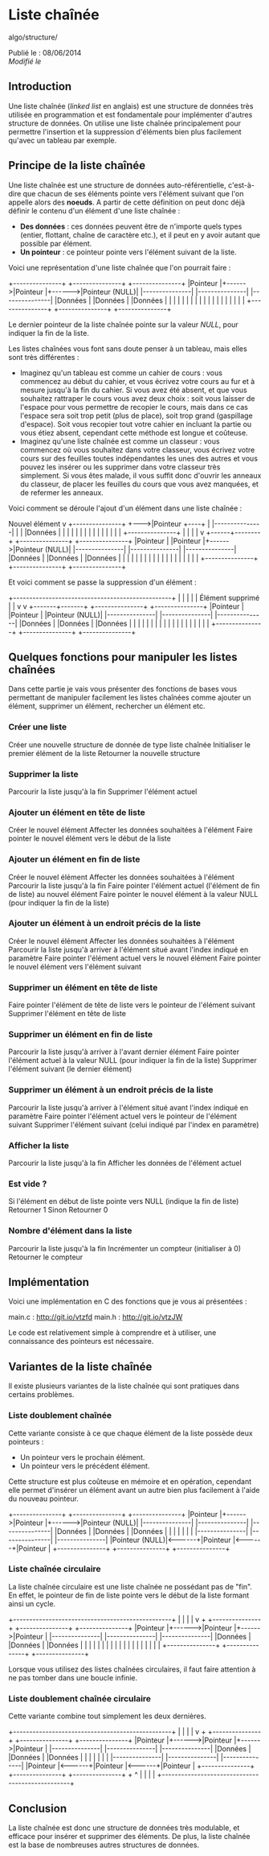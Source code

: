 Liste chaînée
=============
algo/structure/

Publié le : 08/06/2014  
*Modifié le*

## Introduction

Une liste chaînée (*linked list* en anglais) est une structure de données très utilisée en programmation et est fondamentale pour implémenter d'autres structure de données. On utilise une liste chaînée principalement pour permettre l'insertion et la suppression d'éléments bien plus facilement qu'avec un tableau par exemple.

## Principe de la liste chaînée

Une liste chaînée est une structure de données auto-référentielle, c'est-à-dire que chacun de ses éléments pointe vers l'élément suivant que l'on appelle alors des **noeuds**. A partir de cette définition on peut donc déjà définir le contenu d'un élément d'une liste chaînée :

- **Des données** : ces données peuvent être de n'importe quels types (entier, flottant, chaîne de caractère etc.), et il peut en y avoir autant que possible par élément.
- **Un pointeur** : ce pointeur pointe vers l'élément suivant de la liste.

Voici une représentation d'une liste chaînée que l'on pourrait faire :

+---------------+        +---------------+        +---------------+
|Pointeur       |+------>|Pointeur       |+------>|Pointeur (NULL)|
|---------------|        |---------------|        |---------------|
|Données        |        |Données        |        |Données        |
|               |        |               |        |               |
|               |        |               |        |               |
|               |        |               |        |               |
+---------------+        +---------------+        +---------------+

Le dernier pointeur de la liste chaînée pointe sur la valeur *NULL*, pour indiquer la fin de la liste.

Les listes chaînées vous font sans doute penser à un tableau, mais elles sont très différentes :

- Imaginez qu'un tableau est comme un cahier de cours : vous commencez au début du cahier, et vous écrivez votre cours au fur et à mesure jusqu'à la fin du cahier. Si vous avez été absent, et que vous souhaitez rattraper le cours vous avez deux choix : soit vous laisser de l'espace pour vous permettre de recopier le cours, mais dans ce cas l'espace sera soit trop petit (plus de place), soit trop grand (gaspillage d'espace). Soit vous recopier tout votre cahier en incluant la partie ou vous étiez absent, cependant cette méthode est longue et coûteuse.
- Imaginez qu'une liste chaînée est comme un classeur : vous commencez où vous souhaitez dans votre classeur, vous écrivez votre cours sur des feuilles toutes indépendantes les unes des autres et vous pouvez les insérer ou les supprimer dans votre classeur très simplement. Si vous êtes malade, il vous suffit donc d'ouvrir les anneaux du classeur, de placer les feuilles du cours que vous avez manquées, et de refermer les anneaux.

Voici comment se déroule l'ajout d'un élément dans une liste chaînée :

Nouvel élément
v
+---------------+
+--->|Pointeur       +----+
|    |---------------|    |
|    |Données        |    |
|    |               |    |
|    |               |    |
|    |               |    |
|    +---------------+    |
|                         |
|                         v
+------+--------+        +---------------+        +---------------+
|Pointeur       |        |Pointeur       |+------>|Pointeur (NULL)|
|---------------|        |---------------|        |---------------|
|Données        |        |Données        |        |Données        |
|               |        |               |        |               |
|               |        |               |        |               |
|               |        |               |        |               |
+---------------+        +---------------+        +---------------+

Et voici comment se passe la suppression d'un élément :

+-------------------------------------------------+
|                                                 |
|                                                 |
|                Élément supprimé                 |
|                       v                         v
+-------+-------+        +---------------+        +---------------+
|Pointeur       |        |Pointeur       |        |Pointeur (NULL)|
|---------------|        |---------------|        |---------------|
|Données        |        |Données        |        |Données        |
|               |        |               |        |               |
|               |        |               |        |               |
|               |        |               |        |               |
+---------------+        +---------------+        +---------------+

## Quelques fonctions pour manipuler les listes chaînées

Dans cette partie je vais vous présenter des fonctions de bases vous permettant de manipuler facilement les listes chaînées comme ajouter un élément, supprimer un élément, rechercher un élément etc.

### Créer une liste

Créer une nouvelle structure de donnée de type liste chaînée
Initialiser le premier élément de la liste
Retourner la nouvelle structure

### Supprimer la liste

Parcourir la liste jusqu'à la fin
Supprimer l'élément actuel

### Ajouter un élément en tête de liste

Créer le nouvel élément
Affecter les données souhaitées à l'élément
Faire pointer le nouvel élément vers le début de la liste

### Ajouter un élément en fin de liste

Créer le nouvel élément
Affecter les données souhaitées à l'élément
Parcourir la liste jusqu'à la fin
Faire pointer l'élément actuel (l'élément de fin de liste) au nouvel élément
Faire pointer le nouvel élément à la valeur NULL (pour indiquer la fin de la liste)

### Ajouter un élément à un endroit précis de la liste

Créer le nouvel élément
Affecter les données souhaitées à l'élément
Parcourir la liste jusqu'à arriver à l'élément situé avant l'index indiqué en paramètre
Faire pointer l'élément actuel vers le nouvel élément
Faire pointer le nouvel élément vers l'élément suivant

### Supprimer un élément en tête de liste

Faire pointer l'élément de tête de liste vers le pointeur de l'élément suivant
Supprimer l'élément en tête de liste

### Supprimer un élément en fin de liste

Parcourir la liste jusqu'à arriver à l'avant dernier élément
Faire pointer l'élément actuel à la valeur NULL (pour indiquer la fin de la liste)
Supprimer l'élément suivant (le dernier élément)

### Supprimer un élément à un endroit précis de la liste

Parcourir la liste jusqu'à arriver à l'élément situé avant l'index indiqué en paramètre
Faire pointer l'élément actuel vers le pointeur de l'élément suivant
Supprimer l'élément suivant (celui indiqué par l'index en paramètre)

### Afficher la liste

Parcourir la liste jusqu'à la fin
Afficher les données de l'élément actuel

### Est vide ?

Si l'élément en début de liste pointe vers NULL (indique la fin de liste)
Retourner 1
Sinon
Retourner 0

### Nombre d'élément dans la liste

Parcourir la liste jusqu'à la fin
Incrémenter un compteur (initialiser à 0)
Retourner le compteur

## Implémentation

Voici une implémentation en C des fonctions que je vous ai présentées :

main.c : <http://git.io/vtzfd>
main.h : <http://git.io/vtzJW>

Le code est relativement simple à comprendre et à utiliser, une connaissance des pointeurs est nécessaire.

## Variantes de la liste chaînée

Il existe plusieurs variantes de la liste chaînée qui sont pratiques dans certains problèmes.

### Liste doublement chaînée

Cette variante consiste à ce que chaque élément de la liste possède deux pointeurs :

- Un pointeur vers le prochain élément.
- Un pointeur vers le précédent élément.

Cette structure est plus coûteuse en mémoire et en opération, cependant elle permet d'insérer un élément avant un autre bien plus facilement à l'aide du nouveau pointeur.

+---------------+        +---------------+        +---------------+
|Pointeur       |+------>|Pointeur       |+------>|Pointeur (NULL)|
|---------------|        |---------------|        |---------------|
|Données        |        |Données        |        |Données        |
|               |        |               |        |               |
|---------------|        |---------------|        |---------------|
|Pointeur (NULL)|<------+|Pointeur       |<------+|Pointeur       |
+---------------+        +---------------+        +---------------+

### Liste chaînée circulaire

La liste chaînée circulaire est une liste chaînée ne possédant pas de "fin". En effet, le pointeur de fin de liste pointe vers le début de la liste formant ainsi un cycle.

+-------------------------------------------------+
|                                                 |
|                                                 |
v                                                 +
+---------------+        +---------------+        +---------------+
|Pointeur       |+------>|Pointeur       |+------>|Pointeur       |
|---------------|        |---------------|        |---------------|
|Données        |        |Données        |        |Données        |
|               |        |               |        |               |
|               |        |               |        |               |
|               |        |               |        |               |
+---------------+        +---------------+        +---------------+

Lorsque vous utilisez des listes chaînées circulaires, il faut faire attention à ne pas tomber dans une boucle infinie.

### Liste doublement chaînée circulaire

Cette variante combine tout simplement les deux dernières.

+-------------------------------------------------+
|                                                 |
|                                                 |
v                                                 +
+---------------+        +---------------+        +---------------+
|Pointeur       |+------>|Pointeur       |+------>|Pointeur       |
|---------------|        |---------------|        |---------------|
|Données        |        |Données        |        |Données        |
|               |        |               |        |               |
|---------------|        |---------------|        |---------------|
|Pointeur       |<------+|Pointeur       |<------+|Pointeur       |
+---------------+        +---------------+        +---------------+
			  +                                                 ^
					|                                                 |
					|                                                 |
					+-------------------------------------------------+

## Conclusion

La liste chaînée est donc une structure de données très modulable, et efficace pour insérer et supprimer des éléments. De plus, la liste chaînée est la base de nombreuses autres structures de données.

